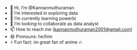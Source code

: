 - 👋 Hi, I’m @Kannanmuthuraman
- 👀 I’m interested in exploring data 
- 🌱 I’m currently learning powerbi 
- 💞️ I’m looking to collaborate as data analyst 
- 📫 How to reach me (kannanmuthuraman2001@gmail.com)
- 😄 Pronouns: he/him
- ⚡ Fun fact: im great fan of anime 🔥

<!---
Kannanmuthuraman/Kannanmuthuraman is a ✨ special ✨ repository because its `README.md` (this file) appears on your GitHub profile.
You can click the Preview link to take a look at your changes.
--->
